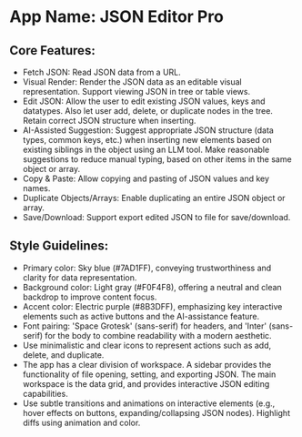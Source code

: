 # **App Name**: JSON Editor Pro

## Core Features:

- Fetch JSON: Read JSON data from a URL.
- Visual Render: Render the JSON data as an editable visual representation. Support viewing JSON in tree or table views.
- Edit JSON: Allow the user to edit existing JSON values, keys and datatypes. Also let user add, delete, or duplicate nodes in the tree. Retain correct JSON structure when inserting.
- AI-Assisted Suggestion: Suggest appropriate JSON structure (data types, common keys, etc.) when inserting new elements based on existing siblings in the object using an LLM tool. Make reasonable suggestions to reduce manual typing, based on other items in the same object or array.
- Copy & Paste: Allow copying and pasting of JSON values and key names.
- Duplicate Objects/Arrays: Enable duplicating an entire JSON object or array.
- Save/Download: Support export edited JSON to file for save/download. 

## Style Guidelines:

- Primary color: Sky blue (#7AD1FF), conveying trustworthiness and clarity for data representation.
- Background color: Light gray (#F0F4F8), offering a neutral and clean backdrop to improve content focus.
- Accent color: Electric purple (#8B3DFF), emphasizing key interactive elements such as active buttons and the AI-assistance feature.
- Font pairing: 'Space Grotesk' (sans-serif) for headers, and 'Inter' (sans-serif) for the body to combine readability with a modern aesthetic.
- Use minimalistic and clear icons to represent actions such as add, delete, and duplicate.
- The app has a clear division of workspace. A sidebar provides the functionality of file opening, setting, and exporting JSON. The main workspace is the data grid, and provides interactive JSON editing capabilities.
- Use subtle transitions and animations on interactive elements (e.g., hover effects on buttons, expanding/collapsing JSON nodes). Highlight diffs using animation and color.